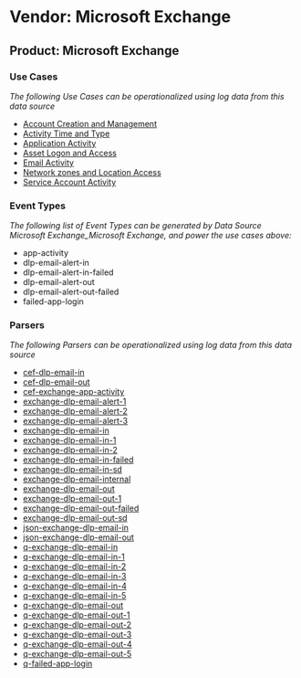Vendor: Microsoft Exchange
==========================
Product: Microsoft Exchange
---------------------------

### Use Cases

_The following Use Cases can be operationalized using log data from this data source_

* [Account Creation and Management](../UseCases/usecase_account_creation_and_management.md)
* [Activity Time  and Type](../UseCases/usecase_activity_time__and_type.md)
* [Application Activity](../UseCases/usecase_application_activity.md)
* [Asset Logon and Access](../UseCases/usecase_asset_logon_and_access.md)
* [Email Activity](../UseCases/usecase_email_activity.md)
* [Network zones and Location Access](../UseCases/usecase_network_zones_and_location_access.md)
* [Service Account Activity](../UseCases/usecase_service_account_activity.md)


### Event Types

_The following list of Event Types can be generated by Data Source Microsoft Exchange_Microsoft Exchange, and power the use cases above:_

- app-activity
- dlp-email-alert-in
- dlp-email-alert-in-failed
- dlp-email-alert-out
- dlp-email-alert-out-failed
- failed-app-login


### Parsers

_The following Parsers can be operationalized using log data from this data source_

* [cef-dlp-email-in](../Parsers/parserContent_cef-dlp-email-in.md)
* [cef-dlp-email-out](../Parsers/parserContent_cef-dlp-email-out.md)
* [cef-exchange-app-activity](../Parsers/parserContent_cef-exchange-app-activity.md)
* [exchange-dlp-email-alert-1](../Parsers/parserContent_exchange-dlp-email-alert-1.md)
* [exchange-dlp-email-alert-2](../Parsers/parserContent_exchange-dlp-email-alert-2.md)
* [exchange-dlp-email-alert-3](../Parsers/parserContent_exchange-dlp-email-alert-3.md)
* [exchange-dlp-email-in](../Parsers/parserContent_exchange-dlp-email-in.md)
* [exchange-dlp-email-in-1](../Parsers/parserContent_exchange-dlp-email-in-1.md)
* [exchange-dlp-email-in-2](../Parsers/parserContent_exchange-dlp-email-in-2.md)
* [exchange-dlp-email-in-failed](../Parsers/parserContent_exchange-dlp-email-in-failed.md)
* [exchange-dlp-email-in-sd](../Parsers/parserContent_exchange-dlp-email-in-sd.md)
* [exchange-dlp-email-internal](../Parsers/parserContent_exchange-dlp-email-internal.md)
* [exchange-dlp-email-out](../Parsers/parserContent_exchange-dlp-email-out.md)
* [exchange-dlp-email-out-1](../Parsers/parserContent_exchange-dlp-email-out-1.md)
* [exchange-dlp-email-out-failed](../Parsers/parserContent_exchange-dlp-email-out-failed.md)
* [exchange-dlp-email-out-sd](../Parsers/parserContent_exchange-dlp-email-out-sd.md)
* [json-exchange-dlp-email-in](../Parsers/parserContent_json-exchange-dlp-email-in.md)
* [json-exchange-dlp-email-out](../Parsers/parserContent_json-exchange-dlp-email-out.md)
* [q-exchange-dlp-email-in](../Parsers/parserContent_q-exchange-dlp-email-in.md)
* [q-exchange-dlp-email-in-1](../Parsers/parserContent_q-exchange-dlp-email-in-1.md)
* [q-exchange-dlp-email-in-2](../Parsers/parserContent_q-exchange-dlp-email-in-2.md)
* [q-exchange-dlp-email-in-3](../Parsers/parserContent_q-exchange-dlp-email-in-3.md)
* [q-exchange-dlp-email-in-4](../Parsers/parserContent_q-exchange-dlp-email-in-4.md)
* [q-exchange-dlp-email-in-5](../Parsers/parserContent_q-exchange-dlp-email-in-5.md)
* [q-exchange-dlp-email-out](../Parsers/parserContent_q-exchange-dlp-email-out.md)
* [q-exchange-dlp-email-out-1](../Parsers/parserContent_q-exchange-dlp-email-out-1.md)
* [q-exchange-dlp-email-out-2](../Parsers/parserContent_q-exchange-dlp-email-out-2.md)
* [q-exchange-dlp-email-out-3](../Parsers/parserContent_q-exchange-dlp-email-out-3.md)
* [q-exchange-dlp-email-out-4](../Parsers/parserContent_q-exchange-dlp-email-out-4.md)
* [q-exchange-dlp-email-out-5](../Parsers/parserContent_q-exchange-dlp-email-out-5.md)
* [q-failed-app-login](../Parsers/parserContent_q-failed-app-login.md)
